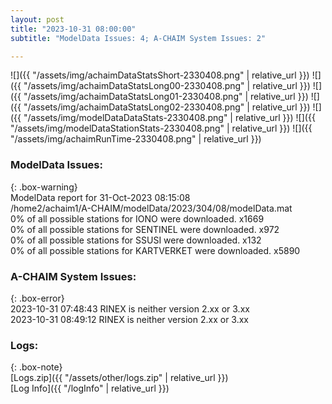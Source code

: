 ```yaml
---
layout: post
title: "2023-10-31 08:00:00"
subtitle: "ModelData Issues: 4; A-CHAIM System Issues: 2"

---
```


![]({{ "/assets/img/achaimDataStatsShort-2330408.png" | relative_url }})
![]({{ "/assets/img/achaimDataStatsLong00-2330408.png" | relative_url }})
![]({{ "/assets/img/achaimDataStatsLong01-2330408.png" | relative_url }})
![]({{ "/assets/img/achaimDataStatsLong02-2330408.png" | relative_url }})
![]({{ "/assets/img/modelDataDataStats-2330408.png" | relative_url }})
![]({{ "/assets/img/modelDataStationStats-2330408.png" | relative_url }})
![]({{ "/assets/img/achaimRunTime-2330408.png" | relative_url }})


### ModelData Issues:  
  
{: .box-warning}  
 ModelData report for 31-Oct-2023 08:15:08   
 /home2/achaim1/A-CHAIM/modelData/2023/304/08/modelData.mat   
 0% of all possible stations for IONO were downloaded. x1669   
 0% of all possible stations for SENTINEL were downloaded. x972   
 0% of all possible stations for SSUSI were downloaded. x132   
 0% of all possible stations for KARTVERKET were downloaded. x5890   
  
### A-CHAIM System Issues:  
  
{: .box-error}  
2023-10-31 07:48:43 RINEX is neither version 2.xx or 3.xx  
2023-10-31 08:49:12 RINEX is neither version 2.xx or 3.xx  

### Logs:  
  
{: .box-note}  
[Logs.zip]({{ "/assets/other/logs.zip" | relative_url }})  
[Log Info]({{ "/logInfo" | relative_url }})  
